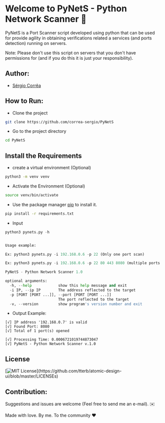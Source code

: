 # Welcome to PyNetS - Python Network Scanner 🚀

PyNetS is a Port Scanner script developed using python that can be used for provide agility in obtaining verifications related a services (and ports detection) running on servers.

Note: Please don't use this script on servers that you don't have permissions for (and if you do this it is just your responsibility).

## Author:

- [Sérgio Corrêa](https://github.com/correa-sergio)


## How to Run:

- Clone the project

```bash
git clone https://github.com/correa-sergio/PyNetS
```
- Go to the project directory

```bash
cd PyNetS
```

## Install the Requirements

- create a virtual environment (Optional)
```bash
python3 -m venv venv
```

- Activate the Environment (Optional)

```bash
source venv/bin/activate
```

- Use the package manager [pip](https://pip.pypa.io/en/stable/) to install it.

```bash
pip install -r requirements.txt
```
- Input

```python
python3 pynets.py -h
```

```python 

Usage example: 

Ex: python3 pynets.py -i 192.168.0.6 -p 22 (Only one port scan)

Ex: python3 pynets.py -i 192.168.0.6 -p 22 80 443 8080 (multiple ports scan)

PyNetS - Python Network Scanner 1.0

optional arguments:
  -h, --help            show this help message and exit
  -i IP, --ip IP        The address reflected to the target
  -p [PORT [PORT ...]], --port [PORT [PORT ...]]
                        The port reflected to the target
  -v, --version         show program's version number and exit

```

- Output Example:

```
[√] IP address '192.168.0.7' is valid
[√] Found Port: 8080
[√] Total of 1 port(s) opened

[√] Processing Time: 0.0006721019744873047
[√] PyNetS - Python Network Scanner v.1.0
```


## License

[![MIT License](https://img.shields.io/apm/l/atomic-design-ui.svg?)](https://github.com/tterb/atomic-design-ui/blob/master/LICENSEs)

## Contribution:

Suggestions and issues are welcome (Feel free to send me an e-mail). ✉️

Made with love. By me. To the community ♥️